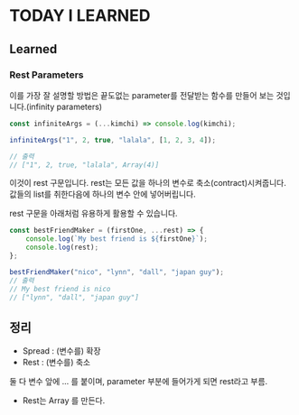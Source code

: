 # TODAY I LEARNED

## Learned

### Rest Parameters

이를 가장 잘 설명할 방법은 끝도없는 parameter를 전달받는 함수를 만들어 보는 것입니다.(infinity parameters)

```javascript
const infiniteArgs = (...kimchi) => console.log(kimchi);

infiniteArgs("1", 2, true, "lalala", [1, 2, 3, 4]);

// 출력
// ["1", 2, true, "lalala", Array(4)]
```

이것이 rest 구문입니다.
rest는 모든 값을 하나의 변수로 축소(contract)시켜줍니다.
값들의 list를 취한다음에 하나의 변수 안에 넣어버립니다.

rest 구문을 아래처럼 유용하게 활용할 수 있습니다.

```javascript
const bestFriendMaker = (firstOne, ...rest) => {
	console.log(`My best friend is ${firstOne}`);
	console.log(rest);
};

bestFriendMaker("nico", "lynn", "dall", "japan guy");
// 출력
// My best friend is nico
// ["lynn", "dall", "japan guy"]
```

## 정리

- Spread : (변수를) 확장
- Rest : (변수를) 축소

둘 다 변수 앞에 ... 를 붙이며,
parameter 부분에 들어가게 되면 rest라고 부름.
* Rest는 Array 를 만든다.

